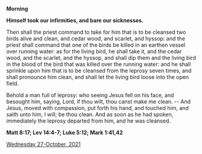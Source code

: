**Morning**

**Himself took our infirmities, and bare our sicknesses.**
 
Then shall the priest command to take for him that is to be cleansed two birds alive and clean, and cedar wood, and scarlet, and hyssop: and the priest shall command that one of the birds be killed in an earthen vessel over running water: as for the living bird, he shall take it, and the cedar wood, and the scarlet, and the hyssop, and shall dip them and the living bird in the blood of the bird that was killed over the running water: and he shall sprinkle upon him that is to be cleansed from the leprosy seven times, and shall pronounce him clean, and shall let the living bird loose into the open field.
 
Behold a man full of leprosy: who seeing Jesus fell on his face, and besought him, saying, Lord, if thou wilt, thou canst make me clean. -- And Jesus, moved with compassion, put forth his hand, and touched him, and saith unto him, I will; be thou clean. And as soon as he had spoken, immediately the leprosy departed from him, and he was cleansed.  

**Matt 8:17; Lev 14:4-7; Luke 5:12; Mark 1:41,42**

[Wednesday 27-October, 2021](https://t.me/daily_light)
